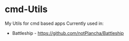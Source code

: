 # cmd-Utils
My Utils for cmd based apps
Currently used in:

  * Battleship - https://github.com/notPlancha/Battleship
